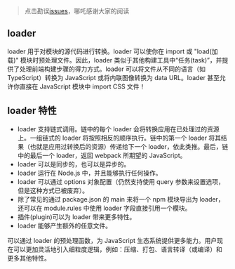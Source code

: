 > 点击勘误[issues](https://github.com/webVueBlog/learn-webpack/issues)，哪吒感谢大家的阅读

## loader

loader 用于对模块的源代码进行转换。loader 可以使你在 import 或 "load(加载)" 模块时预处理文件。因此，loader 类似于其他构建工具中“任务(task)”，并提供了处理前端构建步骤的得力方式。loader 可以将文件从不同的语言（如 TypeScript）转换为 JavaScript 或将内联图像转换为 data URL。loader 甚至允许你直接在 JavaScript 模块中 import CSS 文件！

## loader 特性

- loader 支持链式调用。链中的每个 loader 会将转换应用在已处理过的资源上。一组链式的 loader 将按照相反的顺序执行。链中的第一个 loader 将其结果（也就是应用过转换后的资源）传递给下一个 loader，依此类推。最后，链中的最后一个 loader，返回 webpack 所期望的 JavaScript。
- loader 可以是同步的，也可以是异步的。
- loader 运行在 Node.js 中，并且能够执行任何操作。
- loader 可以通过 options 对象配置（仍然支持使用 query 参数来设置选项，但是这种方式已被废弃）。
- 除了常见的通过 package.json 的 main 来将一个 npm 模块导出为 loader，还可以在 module.rules 中使用 loader 字段直接引用一个模块。
- 插件(plugin)可以为 loader 带来更多特性。
- loader 能够产生额外的任意文件。

可以通过 loader 的预处理函数，为 JavaScript 生态系统提供更多能力。用户现在可以更加灵活地引入细粒度逻辑，例如：压缩、打包、语言转译（或编译）和 更多其他特性。
